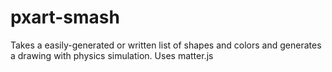 # pxart-smash
Takes a easily-generated or written list of shapes and colors and generates a drawing with physics simulation. Uses matter.js
